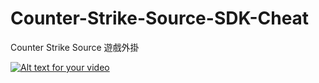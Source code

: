 # Counter-Strike-Source-SDK-Cheat

Counter Strike Source 遊戲外掛

[![Alt text for your video](http://img.youtube.com/vi/sk3bVreDjg/0.jpg)](http://www.youtube.com/watch?v=sk3bVreDjg)


